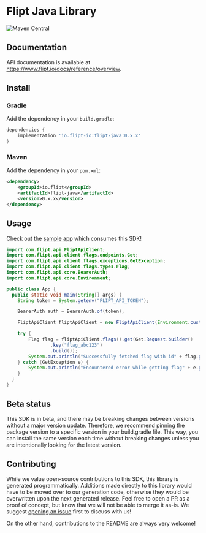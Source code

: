 # Flipt Java Library

![Maven Central](https://img.shields.io/maven-central/v/io.flipt/flipt-java)

## Documentation

API documentation is available at <https://www.flipt.io/docs/reference/overview>.

## Install

### Gradle

Add the dependency in your `build.gradle`:

```groovy
dependencies {
    implementation 'io.flipt-io:flipt-java:0.x.x'
}
```

### Maven

Add the dependency in your `pom.xml`:

```xml
<dependency>
    <groupId>io.flipt</groupId>
    <artifactId>flipt-java</artifactId>
    <version>0.x.x</version>
</dependency>
```

## Usage

Check out the [sample app](sample-app/src/main/java/sample/App.java) which consumes this SDK!

```java
import com.flipt.api.FliptApiClient;
import com.flipt.api.client.flags.endpoints.Get;
import com.flipt.api.client.flags.exceptions.GetException;
import com.flipt.api.client.flags.types.Flag;
import com.flipt.api.core.BearerAuth;
import com.flipt.api.core.Environment;

public class App {
  public static void main(String[] args) {
    String token = System.getenv("FLIPT_API_TOKEN");

    BearerAuth auth = BearerAuth.of(token);

    FliptApiClient fliptApiClient = new FliptApiClient(Environment.custom("http://localhost:8080"), auth);

    try {
        Flag flag = fliptApiClient.flags().get(Get.Request.builder()
                .key("flag_abc123")
                .build());
        System.out.println("Successfully fetched flag with id" + flag.getKey());
    } catch (GetException e) {
        System.out.println("Encountered error while getting flag" + e.getMessage());
    }
  }
}
```

## Beta status

This SDK is in beta, and there may be breaking changes between versions without a major version update. Therefore, we recommend pinning the package version to a specific version in your build.gradle file. This way, you can install the same version each time without breaking changes unless you are intentionally looking for the latest version.

## Contributing

While we value open-source contributions to this SDK, this library is generated programmatically. Additions made directly to this library would have to be moved over to our generation code, otherwise they would be overwritten upon the next generated release. Feel free to open a PR as a proof of concept, but know that we will not be able to merge it as-is. We suggest [opening an issue](https://github.com/flipt-io/flipt-java/issues) first to discuss with us!

On the other hand, contributions to the README are always very welcome!
